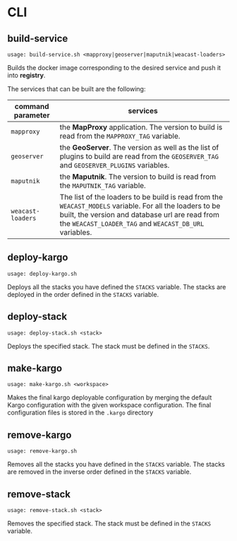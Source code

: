 # CLI

## build-service

`usage: build-service.sh <mapproxy|geoserver|maputnik|weacast-loaders>`

Builds the docker image corresponding to the desired service and push it into **registry**. 

The services that can be built are the following:

| command parameter | services |
| --- | --- |
| `mapproxy` | the **MapProxy** application. The version to build is read from the `MAPPROXY_TAG` variable. |
| `geoserver` | the **GeoServer**. The version as well as the list of plugins to build are read from the `GEOSERVER_TAG`  and `GEOSERVER_PLUGINS` variables. |
| `maputnik` | the **Maputnik**. The version to build is read from the `MAPUTNIK_TAG` variable. |
| `weacast-loaders` | The list of the loaders to be build is read from the `WEACAST_MODELS` variable. For all the loaders to be built, the version and database url are read from the `WEACAST_LOADER_TAG` and `WEACAST_DB_URL` variables. |

## deploy-kargo

`usage: deploy-kargo.sh`

Deploys all the stacks you have defined the `STACKS` variable. The stacks are deployed in the order defined in the `STACKS` variable.

## deploy-stack

`usage: deploy-stack.sh <stack>`

Deploys the specified stack. The stack must be defined in the `STACKS`.

## make-kargo

`usage: make-kargo.sh <workspace>`

Makes the final kargo deployable configuration by merging the default Kargo configuration with the given workspace configuration. The final configuration files is stored in the `.kargo` directory

## remove-kargo

`usage: remove-kargo.sh`

Removes all the stacks you have defined in the `STACKS` variable. The stacks are removed in the inverse order defined in the `STACKS` variable.

## remove-stack

`usage: remove-stack.sh <stack>`

Removes the specified stack. The stack must be defined in the `STACKS` variable.
